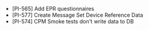 - [PI-565] Add EPR questionnaires
- [PI-577] Create Message Set Device Reference Data
- [PI-574] CPM Smoke tests don't write data to DB
